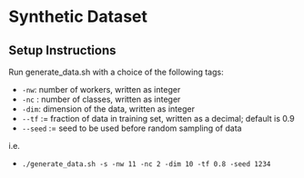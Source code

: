 # Synthetic Dataset

## Setup Instructions

Run generate_data.sh with a choice of the following tags:

- ```-nw```: number of workers, written as integer
- ```-nc``` : number of classes, written as integer
- ```-dim```: dimension of the data, written as integer
- ```--tf``` := fraction of data in training set, written as a decimal; default is 0.9
- ```--seed``` := seed to be used before random sampling of data

i.e. 
- ```./generate_data.sh -s -nw 11 -nc 2 -dim 10 -tf 0.8 -seed 1234``` 
